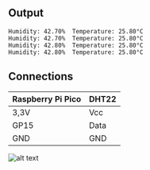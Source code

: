 ## Output
```
Humidity: 42.70%  Temperature: 25.80°C
Humidity: 42.70%  Temperature: 25.80°C
Humidity: 42.80%  Temperature: 25.80°C
Humidity: 42.80%  Temperature: 25.80°C
```
## Connections

| Raspberry Pi Pico  |       DHT22        |
| ------------------ | ------------------ |
| 3,3V               | Vcc                |
| GP15               | Data               |
| GND                | GND                |

![alt text](https://www.raspberrypi.com/documentation/microcontrollers/images/picow-pinout.svg)